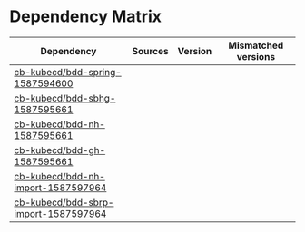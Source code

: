 # Dependency Matrix

Dependency | Sources | Version | Mismatched versions
---------- | ------- | ------- | -------------------
[cb-kubecd/bdd-spring-1587594600](https://github.com/cb-kubecd/bdd-spring-1587594600.git) |  | []() | 
[cb-kubecd/bdd-sbhg-1587595661](https://github.com/cb-kubecd/bdd-sbhg-1587595661.git) |  | []() | 
[cb-kubecd/bdd-nh-1587595661](https://github.com/cb-kubecd/bdd-nh-1587595661.git) |  | []() | 
[cb-kubecd/bdd-gh-1587595661](https://github.com/cb-kubecd/bdd-gh-1587595661.git) |  | []() | 
[cb-kubecd/bdd-nh-import-1587597964](https://github.com/cb-kubecd/bdd-nh-import-1587597964.git) |  | []() | 
[cb-kubecd/bdd-sbrp-import-1587597964](https://github.com/cb-kubecd/bdd-sbrp-import-1587597964.git) |  | []() | 
